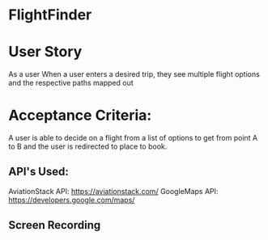 # FlightFinder

# User Story

As a user When a user enters a desired trip, they see multiple flight options and the respective paths mapped out

# Acceptance Criteria:

A user is able to decide on a flight from a list of options to get from point A to B and the user is redirected to place to book.

## API's Used:

AviationStack API: https://aviationstack.com/
GoogleMaps API: https://developers.google.com/maps/

## Screen Recording
